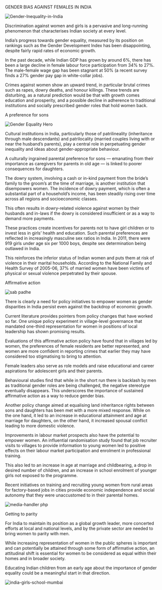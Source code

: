 GENDER BIAS AGAINST FEMALES IN INDIA

![Gender-Inequality-in-India](https://user-images.githubusercontent.com/94577003/144219734-29cbd25c-5efa-4320-b930-e02b672ab20d.jpg)


Discrimination against women and girls is a pervasive and long-running phenomenon that characterises Indian society at every level.
 
India’s progress towards gender equality, measured by its position on rankings such as the Gender Development Index has been disappointing, despite fairly rapid rates of economic growth.
 
In the past decade, while Indian GDP has grown by around 6%, there has been a large decline in female labour force participation from 34% to 27%. The male-female wage gap has been stagnant at 50% (a recent survey finds a 27% gender pay gap in white-collar jobs).
 
Crimes against women show an upward trend, in particular brutal crimes such as rapes, dowry deaths, and honour killings. These trends are disturbing, as a natural prediction would be that with growth comes education and prosperity, and a possible decline in adherence to traditional institutions and socially prescribed gender roles that hold women back.

A preference for sons

![Gender Equality Hero](https://user-images.githubusercontent.com/94577003/144219840-c4387773-054b-4867-96c1-51d0b2d6ad79.jpg)

 
Cultural institutions in India, particularly those of patrilineality (inheritance through male descendants) and patrilocality (married couples living with or near the husband’s parents), play a central role in perpetuating gender inequality and ideas about gender-appropriate behaviour.
 
A culturally ingrained parental preference for sons — emanating from their importance as caregivers for parents in old age — is linked to poorer consequences for daughters.
 
The dowry system, involving a cash or in-kind payment from the bride’s family to the groom’s at the time of marriage, is another institution that disempowers women. The incidence of dowry payment, which is often a substantial part of a household’s income, has been steadily rising over time across all regions and socioeconomic classes.
 
This often results in dowry-related violence against women by their husbands and in-laws if the dowry is considered insufficient or as a way to demand more payments.
 
These practices create incentives for parents not to have girl children or to invest less in girls’ health and education. Such parental preferences are reflected in increasingly masculine sex ratios in India. In 2011, there were 919 girls under age six per 1000 boys, despite sex determination being outlawed in India.
 
This reinforces the inferior status of Indian women and puts them at risk of violence in their marital households. According to the National Family and Health Survey of 2005-06, 37% of married women have been victims of physical or sexual violence perpetrated by their spouse.

Affirmative action

![sab padhe](https://user-images.githubusercontent.com/94577003/144219914-70417c60-1184-4747-92c8-c15879d42d94.jpg)

 
There is clearly a need for policy initiatives to empower women as gender disparities in India persist even against the backdrop of economic growth.
 
Current literature provides pointers from policy changes that have worked so far. One unique policy experiment in village-level governance that mandated one-third representation for women in positions of local leadership has shown promising results.
 
Evaluations of this affirmative action policy have found that in villages led by women, the preferences of female residents are better represented, and women are more confident in reporting crimes that earlier they may have considered too stigmatising to bring to attention.
 
Female leaders also serve as role models and raise educational and career aspirations for adolescent girls and their parents.
 
Behavioural studies find that while in the short run there is backlash by men as traditional gender roles are being challenged, the negative stereotype eventually disappears. This underscores the importance of sustained affirmative action as a way to reduce gender bias.
 
Another policy change aimed at equalising land inheritance rights between sons and daughters has been met with a more mixed response. While on the one hand, it led to an increase in educational attainment and age at marriage for daughters, on the other hand, it increased spousal conflict leading to more domestic violence.
 
Improvements in labour market prospects also have the potential to empower women. An influential randomisation study found that job recruiter visits to villages to provide information to young women led to positive effects on their labour market participation and enrolment in professional training.
 
This also led to an increase in age at marriage and childbearing, a drop in desired number of children, and an increase in school enrolment of younger girls not exposed to the programme.
 
Recent initiatives on training and recruiting young women from rural areas for factory-based jobs in cities provide economic independence and social autonomy that they were unaccustomed to in their parental homes.

![media-handler php](https://user-images.githubusercontent.com/94577003/144220094-0e084086-ac8c-4c4f-8bb5-8c81bbf44b74.jpg)


Getting to parity
 
For India to maintain its position as a global growth leader, more concerted efforts at local and national levels, and by the private sector are needed to bring women to parity with men.
 
While increasing representation of women in the public spheres is important and can potentially be attained through some form of affirmative action, an attitudinal shift is essential for women to be considered as equal within their homes and in broader society.
 
Educating Indian children from an early age about the importance of gender equality could be a meaningful start in that direction.

![india-girls-school-mumbai](https://user-images.githubusercontent.com/94577003/144220159-9215a0e5-f6be-4f37-aee5-6afa7bdbfcbc.jpg)


